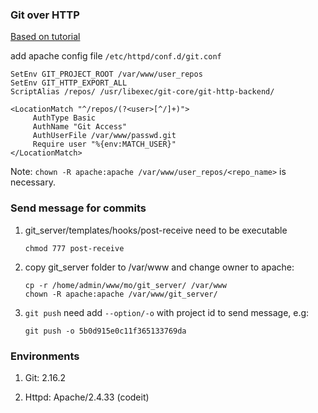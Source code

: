 
### Git over HTTP

[Based on tutorial](http://blog.xuite.net/zack_pan/blog/65273998-GIT+over+HTTP+%28GIT+HTTP+Transparent%29)

add apache config file `/etc/httpd/conf.d/git.conf`

```
SetEnv GIT_PROJECT_ROOT /var/www/user_repos
SetEnv GIT_HTTP_EXPORT_ALL
ScriptAlias /repos/ /usr/libexec/git-core/git-http-backend/

<LocationMatch "^/repos/(?<user>[^/]+)">
     AuthType Basic
     AuthName "Git Access"
     AuthUserFile /var/www/passwd.git
     Require user "%{env:MATCH_USER}"
</LocationMatch>
```

Note: `chown -R apache:apache /var/www/user_repos/<repo_name>` is necessary.

### Send message for commits

1. git_server/templates/hooks/post-receive need to be executable
   ```
   chmod 777 post-receive
   ```
2. copy git_server folder to /var/www and change owner to apache:
   ```
   cp -r /home/admin/www/mo/git_server/ /var/www
   chown -R apache:apache /var/www/git_server/
   ```
3. `git push` need add `--option/-o` with project id to send message, e.g:
   ```
   git push -o 5b0d915e0c11f365133769da
   ```

### Environments

1. Git: 2.16.2

2. Httpd: Apache/2.4.33 (codeit)